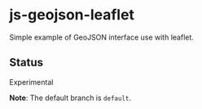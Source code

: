 # js-geojson-leaflet
Simple example of GeoJSON interface use with leaflet.

## Status 
Experimental

**Note**: The default branch is `default`.
